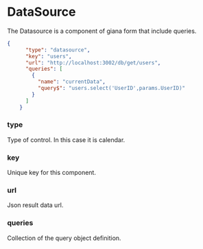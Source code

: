 
# DataSource
The Datasource is a component of giana form that include queries.

```json
{
      "type": "datasource",
      "key": "users",
      "url": "http://localhost:3002/db/get/users",
      "queries": [
        {
          "name": "currentData",
          "query$": "users.select('UserID',params.UserID)"
        }
      ]
    }
```

### type
Type of control. In this case it is calendar.

### key
Unique key for this component.

### url
Json result data url.

### queries
Collection of the query object definition.